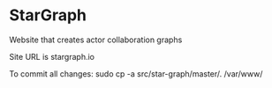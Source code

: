 # StarGraph
Website that creates actor collaboration graphs

Site URL is stargraph.io

To commit all changes: sudo cp -a src/star-graph/master/. /var/www/